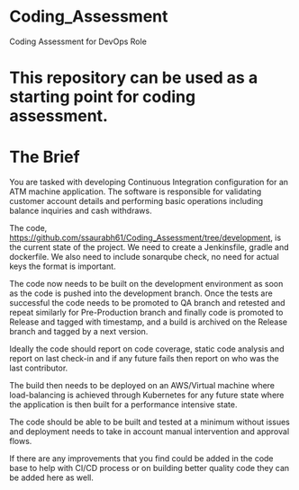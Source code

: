 # Coding_Assessment
Coding Assessment for DevOps Role

# This repository can be used as a starting point for coding assessment.

# The Brief
You are tasked with developing Continuous Integration configuration for an ATM machine application. The software is responsible for validating customer account details and performing basic operations including balance inquiries and cash withdraws.

The code, https://github.com/ssaurabh61/Coding_Assessment/tree/development, is the current state of the project. We need to create a Jenkinsfile, gradle and dockerfile. We also need to include sonarqube check, no need for actual keys the format is important. 

The code now needs to be built on the development environment as soon as the code is pushed into the development branch. Once the tests are successful the code needs to be promoted to QA branch and retested and repeat similarly for Pre-Production branch and finally code is promoted to Release and tagged with timestamp, and a build is archived on the Release branch and tagged by a next version.

Ideally the code should report on code coverage, static code analysis and report on last check-in and if any future fails then report on who was the last contributor.

The build then needs to be deployed on an AWS/Virtual machine where load-balancing is achieved through Kubernetes for any future state where the application is then built for a performance intensive state.

The code should be able to be built and tested at a minimum without issues and deployment needs to take in account manual intervention and approval flows.

If there are any improvements that you find could be added in the code base to help with CI/CD process or on building better quality code they can be added here as well.

